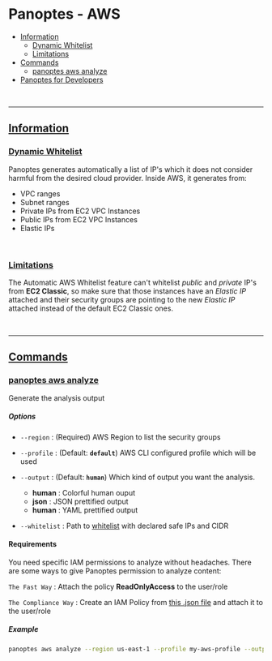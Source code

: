 # Panoptes - AWS

- [Information](index.md#info)
    - [Dynamic Whitelist](index.md#info-dynamic-whitelist)
    - [Limitations](index.md#info-limitations)
- [Commands](index.md#comm)
    - [panoptes aws analyze](index.md#comm-analyze)
- [Panoptes for Developers](index.md#integrating)


<br>

----
## [Information](#information)
### [Dynamic Whitelist](#info-dynamic-whitelist)
Panoptes generates automatically a list of IP's which it does not consider harmful from the desired cloud provider. Inside AWS, it generates from:
- VPC ranges
- Subnet ranges
- Private IPs from EC2 VPC Instances
- Public IPs from EC2 VPC Instances
- Elastic IPs

<br>

### [Limitations](#info-limitations)
The Automatic AWS Whitelist feature can't whitelist *public* and *private* IP's from **EC2 Classic**, so make sure that those instances have an *Elastic IP* attached and their security groups are pointing to the new *Elastic IP* attached instead of the default EC2 Classic ones.

<br>

----
## [Commands](#comm)

### [panoptes aws analyze](#comm-analyze)
Generate the analysis output
##### Options
- ```--region``` : (Required) AWS Region to list the security groups


- ```--profile``` : (Default: **```default```**) AWS CLI configured profile which will be used


- ```--output``` : (Default: **```human```**) Which kind of output you want the analysis.
    - **human** : Colorful human ouput
    - **json** : JSON prettified output
    - **human** : YAML prettified output


- ```--whitelist``` : Path to [whitelist](../whitelist_sample.txt) with declared safe IPs and CIDR

#### Requirements
You need specific IAM permissions to analyze without headaches. There are some ways to give Panoptes permission to analyze content:

```The Fast Way``` : Attach the policy **ReadOnlyAccess** to the user/role

```The Compliance Way``` : Create an IAM Policy from [this .json file](aws_analyze_policy.json) and attach it to the user/role


##### Example
```sh
panoptes aws analyze --region us-east-1 --profile my-aws-profile --output yml --whitelist /path/to/my/whitelist.txt
```
